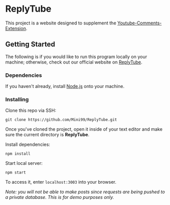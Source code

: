 # ReplyTube
This project is a website designed to supplement the [Youtube-Comments-Extension](https://github.com/YouTube-Comments-Extension).

## Getting Started
The following is if you would like to run this program locally on your machine; otherwise, check out our official website on [ReplyTube](https://replytu.be/).
### Dependencies
If you haven't already, install [Node.js](https://nodejs.org/en/download/) onto your machine.
### Installing
Clone this repo via SSH:
```
git clone https://github.com/Mini99/ReplyTube.git
```
Once you've cloned the project, open it inside of your text editor and make sure the current directory is **ReplyTube**.

Install dependencies:
```
npm install
```

Start local server:
```
npm start
```

To access it, enter `localhost:3003` into your browser.  

*Note: you will not be able to make posts since requests are being pushed to a private database. This is for demo purposes only.*
